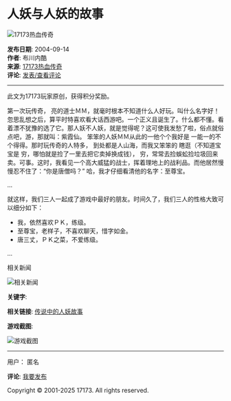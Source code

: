 # 人妖与人妖的故事

![17173热血传奇](//images.17173cdn.com/news/07news/zx5.jpg)

**发布日期**: 2004-09-14  
**作者**: 布川内酷  
**来源**: [17173热血传奇](http://mir.17173.com/)  
**评论**: [发表/查看评论](<!--infoCommentHref-->)

---

此文为17173玩家原创，获得积分奖励。 

第一次玩传奇， 亮的道士ＭＭ，就毫时根本不知道什么人好玩。叫什么名字好！忽思乱想之后，算平时特喜欢看大话西游吧。一个正义且诞生了。什么都不懂。看着漂不犹豫的选了它。那人妖不人妖，就是觉得呢？这可使我发愁了啦，俗点就俗点吧，游，那就叫：紫霞仙。 笨笨的人妖ＭＭ从此的一他个个我好是 一能一的不个得得。那时玩传奇的人特多， 到处都是人山海，而我又笨笨的 瞎逛（不知道宝宝是 穷，哪怕就是捡了一里去把它卖掉换成钱）， 穷，常常去捡蜈蚣捡垃圾回来卖。可事。这时，我看见一个高大威猛的战士，挥着理地上的战利品。而他居然慢慢忍不住了：“你是唐僧吗？” 哈，我才仔细看清他的名字：至尊宝。

...

就这样，我们三人一起成了游戏中最好的朋友。时间久了，我们三人的性格大致可以细分如下：

- 我，依然喜欢ＰＫ，练级。
- 至尊宝，老样子，不喜欢聊天，惜字如金。
- 唐三丈，ＰＫ之菜，不爱练级。

...

相关新闻

![相关新闻](//images.17173cdn.com/news/07news/zx8.jpg)

**关键字**: 

**相关链接**: [传说中的人妖故事](http://mir.17173.com/xingqing/xingqing.shtml)

**游戏截图**: 

![游戏截图](//images.17173cdn.com/news/07news/zx10.jpg)

---

用户： 匿名 

**评论**: [我要发布](http://link.17173.com?target=http%3A%2F%2Fp4p.sogou.com%2Fbeginner.jsp) 

Copyright © 2001-2025 17173. All rights reserved.
<!-- tcd_original_link http://mir.17173.com/content/2004-9-14/n320_236580.html -->
